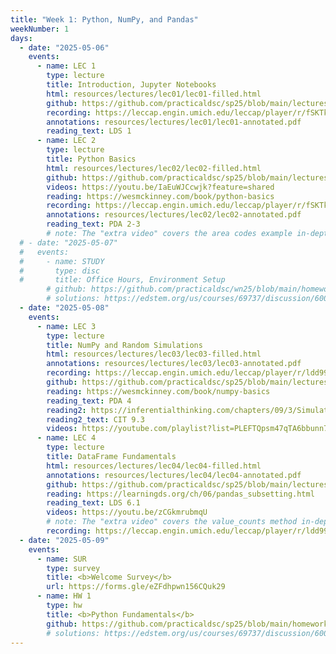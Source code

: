 ```yaml
---
title: "Week 1: Python, NumPy, and Pandas"
weekNumber: 1
days:
  - date: "2025-05-06"
    events:
      - name: LEC 1
        type: lecture
        title: Introduction, Jupyter Notebooks
        html: resources/lectures/lec01/lec01-filled.html
        github: https://github.com/practicaldsc/sp25/blob/main/lectures/lec01/
        recording: https://leccap.engin.umich.edu/leccap/player/r/fSKTkD
        annotations: resources/lectures/lec01/lec01-annotated.pdf
        reading_text: LDS 1
      - name: LEC 2
        type: lecture
        title: Python Basics
        html: resources/lectures/lec02/lec02-filled.html
        github: https://github.com/practicaldsc/sp25/blob/main/lectures/lec02/
        videos: https://youtu.be/IaEuWJCcwjk?feature=shared
        reading: https://wesmckinney.com/book/python-basics
        recording: https://leccap.engin.umich.edu/leccap/player/r/fSKTkD
        annotations: resources/lectures/lec02/lec02-annotated.pdf
        reading_text: PDA 2-3
        # note: The "extra video" covers the area codes example in-depth.
  # - date: "2025-05-07"
  #   events:
  #     - name: STUDY
  #       type: disc
  #       title: Office Hours, Environment Setup
        # github: https://github.com/practicaldsc/wn25/blob/main/homeworks/hw01/hw01.ipynb
        # solutions: https://edstem.org/us/courses/69737/discussion/6009701
  - date: "2025-05-08"
    events:
      - name: LEC 3
        type: lecture
        title: NumPy and Random Simulations
        html: resources/lectures/lec03/lec03-filled.html
        annotations: resources/lectures/lec03/lec03-annotated.pdf
        recording: https://leccap.engin.umich.edu/leccap/player/r/ldd99H
        github: https://github.com/practicaldsc/sp25/blob/main/lectures/lec03/
        reading: https://wesmckinney.com/book/numpy-basics
        reading_text: PDA 4
        reading2: https://inferentialthinking.com/chapters/09/3/Simulation.html
        reading2_text: CIT 9.3
        videos: https://youtube.com/playlist?list=PLEFTQpsm47qTA6bbunn7jAwZUyLKgvJrr
      - name: LEC 4
        type: lecture
        title: DataFrame Fundamentals
        html: resources/lectures/lec04/lec04-filled.html
        annotations: resources/lectures/lec04/lec04-annotated.pdf
        github: https://github.com/practicaldsc/sp25/blob/main/lectures/lec04/
        reading: https://learningds.org/ch/06/pandas_subsetting.html
        reading_text: LDS 6.1
        videos: https://youtu.be/zCGkmrubmqU
        # note: The "extra video" covers the value_counts method in-depth.
        recording: https://leccap.engin.umich.edu/leccap/player/r/ldd99H
  - date: "2025-05-09"
    events:
      - name: SUR
        type: survey
        title: <b>Welcome Survey</b>
        url: https://forms.gle/eZFdhpwn156CQuk29
      - name: HW 1
        type: hw
        title: <b>Python Fundamentals</b>
        github: https://github.com/practicaldsc/sp25/blob/main/homeworks/hw01/hw01.ipynb
        # solutions: https://edstem.org/us/courses/69737/discussion/6009701
---
```

